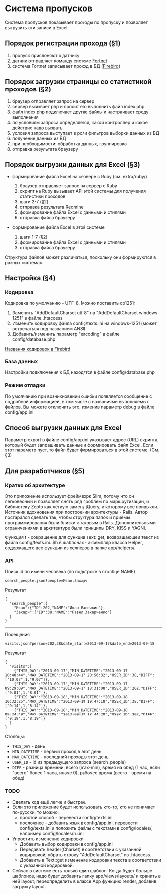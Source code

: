 # Система пропусков

Система пропусков показывает проходы по пропуску и позволяет выгрузить эти записи в Excel.

## Порядок регистрации прохода (§1)

1. пропуск прислоняют к датчику
2. датчик отправляет команду системе [Fortnet](http://fortnet.ru)
3. система Fortnet записывает проход в БД ([Firebird](http://firebirdsql.org))

## Порядок загрузки страницы со статистикой проходов (§2)

1. браузер отправляет запрос на сервер
2. сервер вызывает php и просит его выполнить файл index.php
3. файл index.php подключает другие файлы и настраивает среду выполнения
4. по условиям запроса определяется, какой контроллер и какое действие надо вызвать
5. условия запроса выступает в роли фильтров выборки данных из БД
6. получение данных из БД
7. при необходимости: обработка данных, группировка
8. отправка результата браузеру

## Порядок выгрузки данных для Excel (§3)

* формирование файла Excel на сервере с Ruby (см. extra/ruby/)

  1. браузер отправляет запрос на сервер с Ruby
  2. скрипт на Ruby вызывает API этой системы для получения статистики проходов
  3. шаги 2-7 (§2)
  4. отправка результата Redmine
  5. формирование файла Excel с данными и стилями
  6. отправка файла браузеру

* формирование файла Excel в этой системе

  1. шаги 1-7 (§2)
  2. формирование файла Excel с данными и стилями
  3. отправка файла браузеру

Структура файлов может различаться, поскольку они формируются в разных системах.

## Настройка (§4)

### Кодировка

Кодировка по умолчанию - UTF-8. Можно поставить cp1251:

1. Заменить "AddDefaultCharset utf-8" на "AddDefaultCharset windows-1251" в файле .htaccess
2. Изменить кодировку файла config/texts.ini на windows-1251 (может встречаться под названием ANSI)
3. Добавить/изменить параметр "encoding" в файле config/database.php

[Названия кодировок в Firebird](http://www.firebirdsql.org/refdocs/langrefupd25-charsets.html)

### База данных

Настройки подключения к БД находятся в файле config/database.php

### Режим отладки

По умолчанию при возникновении ошибки появляется сообщение с подробной информацией, в том числе с названиями выполняемых файлов. Вы можете отключить это, изменив параметр debug в файле config/app.ini

## Способ выгрузки данных для Excel

Параметр export в файле config/app.ini указывает адрес (URL) скрипта, который будет запрашивать данные и формировать файл Excel. Если этот параметр пуст, то файл будет формироваться в этой системе. (См. §3)

## Для разработчиков (§5)

### Кратко об архитектуре

Это приложение использует фреймворк Slim, потому что он легковесный и позволяет снять ряд проблем по маршрутизации, и библиотеку Zepto как лёгкую замену jQuery, к которому все привыкли.
Источник вдохновения при построении архитектуры - Rails. Автор постарался сделать так, чтобы структура папок и приёмы программирования были близки к таковым в Rails.
Дополнительными ограничениями в архитектуре были принципы DRY, KISS и YAGNI.

Функция t - сокращение для функции Text::get, возвращающей текст из файла config/texts.ini.
$h в шаблонах - экземпляр класса Helper, содержащего все функции из хелперов в папке app/helpers/.

### API

Поиск id по имени человека (по подстроке в столбце NAME)

    search_people.json?people=Иван,Захарч

Результат

    {
      "search_people":{
        "Иван":{"ID":202,"NAME":"Иван Васечкин"},
        "Захарч":{"ID":38,"NAME":"Павел Захарченко"}
      }
    }

----

Посещения

    visits.json?person=202,38&date_start=2013-09-17&date_end=2013-09-18

Результат

    {
      "visits":[
        {"THIS_DAY":"2013-09-17","MIN_DATETIME":"2013-09-17 10:48:44","MAX_DATETIME":"2013-09-17 20:56:32","USER_ID":38,"DIFF":["10:07",1,"9:07"]},
        {"THIS_DAY":"2013-09-17","MIN_DATETIME":"2013-09-17 09:29:09","MAX_DATETIME":"2013-09-17 18:31:08","USER_ID":202,"DIFF":["9:01",1,"8:01"]},
        {"THIS_DAY":"2013-09-18","MIN_DATETIME":"2013-09-18 10:32:25","MAX_DATETIME":"2013-09-18 19:47:18","USER_ID":38,"DIFF":["9:14",1,"8:14"]},
        {"THIS_DAY":"2013-09-18","MIN_DATETIME":"2013-09-18 09:24:49","MAX_DATETIME":"2013-09-18 18:44:28","USER_ID":202,"DIFF":["9:19",1,"8:19"]}
      ]
    }

Столбцы:

* ```THIS_DAY``` - день
* ```MIN_DATETIME``` - первый проход в этот день
* ```MAX_DATETIME``` - последний проход в этот день
* ```USER_ID``` - id из предыдущего запроса (search_people)
* ```DIFF``` - разница времени: всего (max-min), время на обед (1 час, если "всего" более 1 часа, иначе 0), рабочее время (всего - время на обед)

### TODO

* Сделать код ещё легче и быстрее.
* Если это приложение будет использовать кто-то, кто не понимает по-русски, то можно:
  * простой способ - перевести config/texts.ini
  * посложнее - добавить язык в config/app.ini, перевести config/texts.ini и положить файлы с текстами в config/locales/, например config/locales/ru.ini
* Упростить изменение кодировки:
  * Добавить выбор кодировки в config/app.ini
  * Передавать header(Charset) в соответствии с указанной кодировкой; убрать строку "AddDefaultCharset" из .htaccess.
  * Добавить в Text::get изменение кодировки текста в соответствии с указанной кодировкой.
* Сейчас в системе есть только один шаблон. Когда будет больше шаблонов, надо будет добавить папку app/views/layouts/ и хранить в ней layout; переопределить в классе App функцию render, добавив загрузку layout.
